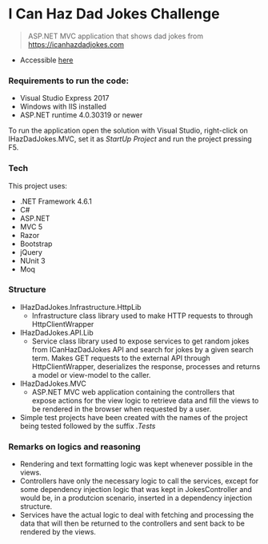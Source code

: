 # I Can Haz Dad Jokes Challenge

>ASP.NET MVC application that shows dad jokes from https://icanhazdadjokes.com

  - Accessible [here](https://jokeschallenge.azurewebsites.net)
 
### Requirements to run the code:

  - Visual Studio Express 2017
  - Windows with IIS installed
  - ASP.NET runtime 4.0.30319 or newer
 
To run the application open the solution with Visual Studio, right-click on IHazDadJokes.MVC, set it as *StartUp Project* and run the project pressing F5.

### Tech

This project uses:

* .NET Framework 4.6.1
* C#
* ASP.NET
* MVC 5
* Razor
* Bootstrap
* jQuery
* NUnit 3
* Moq

### Structure

- IHazDadJokes.Infrastructure.HttpLib
    - Infrastructure class library used to make HTTP requests to through HttpClientWrapper
- IHazDadJokes.API.Lib
    - Service class library used to expose services to get random jokes from ICanHazDadJokes API and search for jokes by a given search term. Makes GET requests to the external API through HttpClientWrapper, deserializes the response, processes and returns a model or view-model to the caller.
- IHazDadJokes.MVC
    - ASP.NET MVC web application containing the controllers that expose actions for the view logic to retrieve data and fill the views to be rendered in the browser when requested by a user.
- Simple test projects have been created with the names of the project being tested followed by the suffix *.Tests*

### Remarks on logics and reasoning
- Rendering and text formatting logic was kept whenever possible in the views. 
- Controllers have only the necessary logic to call the services, except for some dependency injection logic that was kept in JokesController and would be, in a produtcion scenario, inserted in a dependency injection structure.
- Services have the actual logic to deal with fetching and processing the data that will then be returned to the controllers and sent back to be rendered by the views.